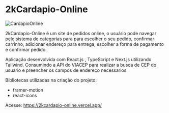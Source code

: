 # 2kCardapio-Online
![CardapioOnline](https://github.com/KetsonKersen/2kcardapio-online/assets/127996989/1e2e4374-2492-4941-9d75-df53d9994e4d)

2kCardapio-Online é um site de pedidos online, o usuário pode navegar pelo sistema de categorias para para escolher o seu pedido, confirmar carrinho, adicionar endereço para entrega, escolher a forma de pagamento e confirmar pedido.

Aplicação desenvolvida com React.js , TypeScript e Next.js utilizando Tailwind.
Consumindo a API do VIACEP para realizar a busca de CEP do usuario e preencher os campos de endereço necessarios.

Bibliotecas utilizadas na criação do projeto:
- framer-motion
- react-icons

Acesse: https://2kcardapio-online.vercel.app/
